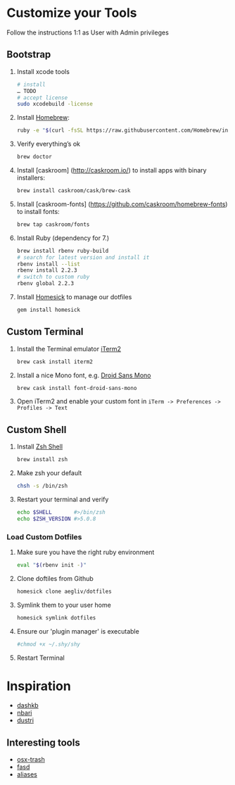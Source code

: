 Customize your Tools
====================
Follow the instructions 1:1 as User with Admin privileges

## Bootstrap
1. Install xcode tools
    ```bash
    # install
    … TODO
    # accept license
    sudo xcodebuild -license
    ```
    
2. Install [Homebrew](http://brew.sh/):
    ```bash
    ruby -e "$(curl -fsSL https://raw.githubusercontent.com/Homebrew/install/master/install)"
    ```
    
3. Verify everything’s ok
    ```bash 
    brew doctor
    ```
    
4. Install [caskroom] (http://caskroom.io/) to install apps with binary installers:
    ```bash
    brew install caskroom/cask/brew-cask
    ```

5. Install [caskroom-fonts] (https://github.com/caskroom/homebrew-fonts) to install fonts:
    ```bash
    brew tap caskroom/fonts 
    ```

6. Install Ruby (dependency for 7.)
    ```bash
    brew install rbenv ruby-build
    # search for latest version and install it
    rbenv install --list
    rbenv install 2.2.3
    # switch to custom ruby
    rbenv global 2.2.3
    ```
    
7. Install [Homesick](https://github.com/technicalpickles/homesick) to manage our dotfiles
    ```bash
    gem install homesick
    ```
    
## Custom Terminal
1. Install the Terminal emulator [iTerm2](https://www.iterm2.com/)

    ```bash
    brew cask install iterm2
    ```
    
2. Install a nice Mono font, e.g.  [Droid Sans Mono](https://www.google.com/fonts/specimen/Droid+Sans+Mono)

    ```bash
    brew cask install font-droid-sans-mono
    ```

3. Open iTerm2 and enable your custom font in ``iTerm -> Preferences -> Profiles -> Text``
    
## Custom Shell
1. Install [Zsh Shell](http://www.zsh.org)
    ```bash
    brew install zsh
    ```
    
2. Make zsh your default
    ```bash
    chsh -s /bin/zsh
    ```
    
3. Restart your terminal and verify
    ```bash
    echo $SHELL       #>/bin/zsh
    echo $ZSH_VERSION #>5.0.8
    ```

### Load Custom Dotfiles
1. Make sure you have the right ruby environment
    ```bash
    eval "$(rbenv init -)"
    ```

2. Clone doftiles from Github
    ```bash
    homesick clone aegliv/dotfiles
    ```

3. Symlink them to your user home
    ```bash
    homesick symlink dotfiles
    ```

4. Ensure our 'plugin manager' is executable
    ```bash
    #chmod +x ~/.shy/shy
    ```

5. Restart Terminal


# Inspiration
- [dashkb](https://github.com/dashkb/.files)
- [nbari](https://github.com/nbari/dotfiles)
- [dustri](https://dustri.org/b/my-zsh-configuration.html)

## Interesting tools
- [osx-trash](https://github.com/sindresorhus/osx-trash)
- [fasd](https://github.com/clvv/fasd)
- [aliases](http://www.thegeekstuff.com/2008/10/6-awesome-linux-cd-command-hacks-productivity-tip3-for-geeks/)
